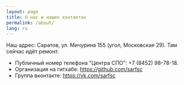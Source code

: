 ```yaml
---
layout: page
title: О нас и наших контактах
permalink: /about/
lang: ru
---
```


Наш адрес: Саратов, ул. Мичурина 155 (угол, Московская 29). Там сейчас идёт ремонт.

* Публичный номер телефона "Центра СПО": +7 (8452) 98-78-18.
* Организация на гитхабе: <a href="https://github.com/sarfsc">https://github.com/sarfsc</a>
* Группа вконтакте: <a href="https://vk.com/sarfsc">https://vk.com/sarfsc</a>
